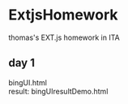 # ExtjsHomework
thomas's EXT.js homework in ITA

## day 1
bingUI.html <br>
result: bingUIresultDemo.html
